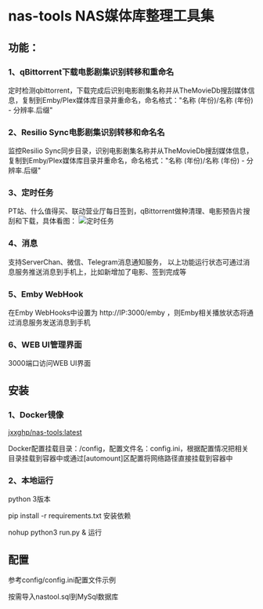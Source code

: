 # nas-tools NAS媒体库整理工具集
## 功能：
### 1、qBittorrent下载电影剧集识别转移和重命名
定时检测qbittorrent，下载完成后识别电影剧集名称并从TheMovieDb搜刮媒体信息，复制到Emby/Plex媒体库目录并重命名，命名格式："名称 (年份)/名称 (年份) - 分辨率.后缀"

### 2、Resilio Sync电影剧集识别转移和命名名
监控Resilio Sync同步目录，识别电影剧集名称并从TheMovieDb搜刮媒体信息，复制到Emby/Plex媒体库目录并重命名，命名格式："名称 (年份)/名称 (年份) - 分辨率.后缀"

### 3、定时任务
PT站、什么值得买、联动营业厅每日签到，qBittorrent做种清理、电影预告片搜刮和下载，具体看图：
![定时任务](https://github.com/jxxghp/nastool/blob/master/nastool.png)

### 4、消息
支持ServerChan、微信、Telegram消息通知服务， 以上功能运行状态可通过消息服务推送消息到手机上，比如新增加了电影、签到完成等

### 5、Emby WebHook
在Emby WebHooks中设置为 http://IP:3000/emby ，则Emby相关播放状态将通过消息服务发送消息到手机

### 6、WEB UI管理界面
3000端口访问WEB UI界面



## 安装
### 1、Docker镜像
[jxxghp/nas-tools:latest](https://hub.docker.com/repository/docker/jxxghp/nas-tools)

Docker配置挂载目录：/config，配置文件名：config.ini，根据配置情况把相关目录挂载到容器中或通过[automount]区配置将网络路径直接挂载到容器中

### 2、本地运行
python 3版本

pip install -r requirements.txt 安装依赖

nohup python3 run.py & 运行

## 配置
参考config/config.ini配置文件示例

按需导入nastool.sql到MySql数据库

